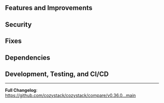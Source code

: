 
<!--
https://github.com/cozystack/cozystack/releases/tag/v0..
-->

## Features and Improvements

## Security

## Fixes

## Dependencies

## Development, Testing, and CI/CD

---

**Full Changelog**: https://github.com/cozystack/cozystack/compare/v0.36.0...main
